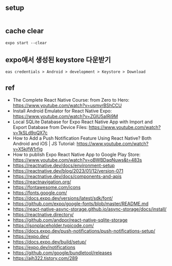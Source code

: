## setup
```

```

## cache clear
```
expo start --clear
```

## expo에서 생성된 keystore 다운받기
```
eas credentials > Android > development > Keystore > Download
```

## ref
- The Complete React Native Course: from Zero to Hero: https://www.youtube.com/watch?v=usmvrBShCCU
- Install Android Emulator for React Native Expo: https://www.youtube.com/watch?v=ZGIU5aIRi9M
- Local SQLite Database for Expo React Native App with Import and Export Database from Device Files: https://www.youtube.com/watch?v=1kSLd9oQX7c
- How to Add a Push Notification Feature Using React Native? Both Android and iOS | JS Tutorial: https://www.youtube.com/watch?v=X5kjfW1rfig
- How to publish Expo React Native App to Google Play Store: https://www.youtube.com/watch?v=oBWBDaqNuws&t=483s
- https://reactnative.dev/docs/environment-setup
- https://reactnative.dev/blog/2023/01/12/version-071
- https://reactnative.dev/docs/components-and-apis
- https://reactnavigation.org/
- https://fontawesome.com/icons
- https://fonts.google.com/
- https://docs.expo.dev/versions/latest/sdk/font/
- https://github.com/expo/google-fonts/blob/master/README.md
- https://react-native-async-storage.github.io/async-storage/docs/install/
- https://reactnative.directory/
- https://github.com/andpor/react-native-sqlite-storage
- https://jsonplaceholder.typicode.com/
- https://docs.expo.dev/push-notifications/push-notifications-setup/
- https://expo.dev/
- https://docs.expo.dev/build/setup/
- https://expo.dev/notifications
- https://github.com/google/bundletool/releases
- https://ajh322.tistory.com/289
